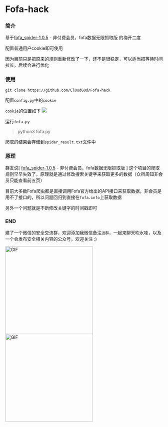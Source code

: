 # Fofa-hack

### 简介

基于[fofa_spider-1.0.5](https://github.com/FightingForWhat/fofa_spider-1.0.5) - 非付费会员，fofa数据无限抓取版 的梅开二度

配置普通用户cookie即可使用

因为目前只是把原来的规则重新修改了一下，还不是很稳定，可以适当把等待时间拉长，后续会进行优化



### 使用

```shell
git clone https://github.com/Cl0udG0d/Fofa-hack
```

配置`config.py`中的`cookie`

`cookie`的位置如下
  ![](https://github.com/Cl0udG0d/Fofa-script/blob/master/images/2.png)

运行`fofa.py`

> python3 fofa.py

爬取的结果会存储到`spider_result.txt`文件中



### 原理

群友说[ [fofa_spider-1.0.5](https://github.com/FightingForWhat/fofa_spider-1.0.5) - 非付费会员，fofa数据无限抓取版 ] 这个项目的爬取规则早早失效了，原理就是通过修改搜索关键字来获取更多的数据（众所周知非会员只能查看前五页）



目前大多数Fofa爬虫都是直接调用Fofa官方给出的API接口来获取数据，非会员是用不了接口的，所以问题回归到直接在`fofa.info`上获取数据



另外一个问题就是不断修改关键字的时间戳即可



### END 

建了一个微信的安全交流群，欢迎添加我微信备注`进群`，一起来聊天吹水哇，以及一个会发布安全相关内容的公众号，欢迎关注 :)

<div>
    <img  alt="GIF" src="https://springbird.oss-cn-beijing.aliyuncs.com/img/mmqrcode1632325540724.png"  width="280px" />
    <img  alt="GIF" src="https://springbird.oss-cn-beijing.aliyuncs.com/img/qrcode_for_gh_cead8e1080d6_344.jpg"  width="280px" />
</div>
